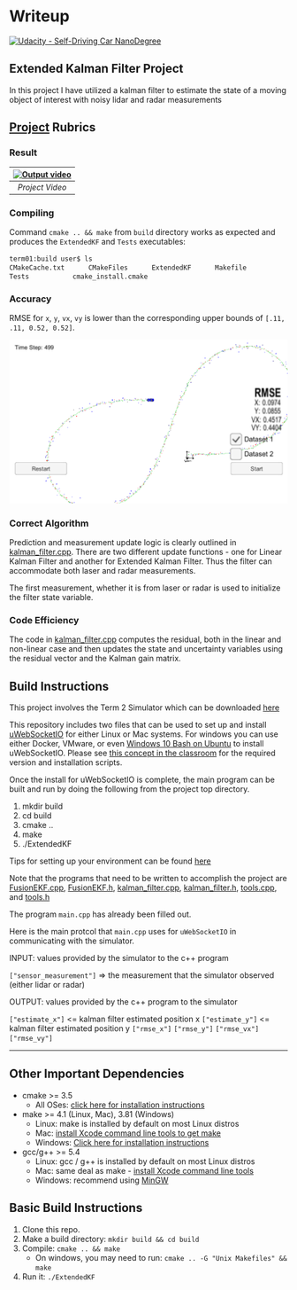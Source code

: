 # Writeup
[![Udacity - Self-Driving Car NanoDegree](https://s3.amazonaws.com/udacity-sdc/github/shield-carnd.svg)](http://www.udacity.com/drive)

## Extended Kalman Filter Project

In this project I have utilized a kalman filter to estimate the state of a moving object of interest with noisy lidar and radar measurements

## [Project](https://review.udacity.com/#!/rubrics/748/view) Rubrics

### Result
| [![Output video](https://img.youtube.com/vi/K8vDUGGH1_o/0.jpg)](https://www.youtube.com/watch?v=K8vDUGGH1_o "Output video") |
|:--:|
| *Project Video* |

### Compiling
Command `cmake .. && make` from `build` directory works as expected and produces the `ExtendedKF` and `Tests` executables:

```
term01:build user$ ls
CMakeCache.txt		CMakeFiles		ExtendedKF		Makefile		Tests			cmake_install.cmake
```

### Accuracy
RMSE for `x`, `y`, `vx`, `vy` is lower than the corresponding upper bounds of `[.11, .11, 0.52, 0.52]`.

![RMSE](pics/rmse.png)

### Correct Algorithm
Prediction and measurement update logic is clearly outlined in [kalman_filter.cpp](src/kalman_filter.cpp). There are two different update functions - one for Linear Kalman Filter and another for Extended Kalman Filter. Thus the filter can accommodate both laser and radar measurements.

The first measurement, whether it is from laser or radar is used to initialize the filter state variable.

### Code Efficiency
The code in [kalman_filter.cpp](src/kalman_filter.cpp) computes the residual, both in the linear and non-linear case and then updates the state and uncertainty variables using the residual vector and the Kalman gain matrix.

## Build Instructions

This project involves the Term 2 Simulator which can be downloaded [here](https://github.com/udacity/self-driving-car-sim/releases)

This repository includes two files that can be used to set up and install [uWebSocketIO](https://github.com/uWebSockets/uWebSockets) for either Linux or Mac systems. For windows you can use either Docker, VMware, or even [Windows 10 Bash on Ubuntu](https://www.howtogeek.com/249966/how-to-install-and-use-the-linux-bash-shell-on-windows-10/) to install uWebSocketIO. Please see [this concept in the classroom](https://classroom.udacity.com/nanodegrees/nd013/parts/40f38239-66b6-46ec-ae68-03afd8a601c8/modules/0949fca6-b379-42af-a919-ee50aa304e6a/lessons/f758c44c-5e40-4e01-93b5-1a82aa4e044f/concepts/16cf4a78-4fc7-49e1-8621-3450ca938b77) for the required version and installation scripts.

Once the install for uWebSocketIO is complete, the main program can be built and run by doing the following from the project top directory.

1. mkdir build
2. cd build
3. cmake ..
4. make
5. ./ExtendedKF

Tips for setting up your environment can be found [here](https://classroom.udacity.com/nanodegrees/nd013/parts/40f38239-66b6-46ec-ae68-03afd8a601c8/modules/0949fca6-b379-42af-a919-ee50aa304e6a/lessons/f758c44c-5e40-4e01-93b5-1a82aa4e044f/concepts/23d376c7-0195-4276-bdf0-e02f1f3c665d)

Note that the programs that need to be written to accomplish the project are [FusionEKF.cpp](src/FusionEKF.cpp), [FusionEKF.h](src/FusionEKF.h), [kalman_filter.cpp](src/kalman_filter.cpp), [kalman_filter.h](src/kalman_filter.h), [tools.cpp](src/tools.cpp), and [tools.h](src/tools.h)

The program `main.cpp` has already been filled out.

Here is the main protcol that `main.cpp` uses for `uWebSocketIO` in communicating with the simulator.


INPUT: values provided by the simulator to the c++ program

`["sensor_measurement"]` => the measurement that the simulator observed (either lidar or radar)


OUTPUT: values provided by the c++ program to the simulator

`["estimate_x"]` <= kalman filter estimated position x
`["estimate_y"]` <= kalman filter estimated position y
`["rmse_x"]`
`["rmse_y"]`
`["rmse_vx"]`
`["rmse_vy"]`

---

## Other Important Dependencies

* cmake >= 3.5
  * All OSes: [click here for installation instructions](https://cmake.org/install/)
* make >= 4.1 (Linux, Mac), 3.81 (Windows)
  * Linux: make is installed by default on most Linux distros
  * Mac: [install Xcode command line tools to get make](https://developer.apple.com/xcode/features/)
  * Windows: [Click here for installation instructions](http://gnuwin32.sourceforge.net/packages/make.htm)
* gcc/g++ >= 5.4
  * Linux: gcc / g++ is installed by default on most Linux distros
  * Mac: same deal as make - [install Xcode command line tools](https://developer.apple.com/xcode/features/)
  * Windows: recommend using [MinGW](http://www.mingw.org/)

## Basic Build Instructions

1. Clone this repo.
2. Make a build directory: `mkdir build && cd build`
3. Compile: `cmake .. && make` 
   * On windows, you may need to run: `cmake .. -G "Unix Makefiles" && make`
4. Run it: `./ExtendedKF `




